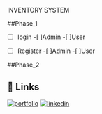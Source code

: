 INVENTORY SYSTEM

##Phase_1
- [ ] login
    -[ ]Admin
    -[ ]User
- [ ] Register
    -[ ]Admin
    -[ ]User
    

##Phase_2






## 🔗 Links
[![portfolio](https://img.shields.io/badge/my_portfolio-000?style=for-the-badge&logo=ko-fi&logoColor=white)](https://katherineoelsner.com/)
[![linkedin](https://img.shields.io/badge/linkedin-0A66C2?style=for-the-badge&logo=linkedin&logoColor=white)](https://www.linkedin.com/in/rajit-maharjan-478114234/)
